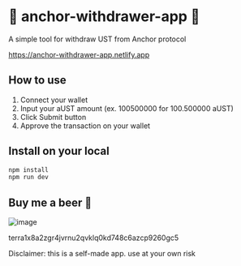 # :money_with_wings: anchor-withdrawer-app :money_with_wings:
A simple tool for withdraw UST from Anchor protocol

<https://anchor-withdrawer-app.netlify.app>

## How to use
1. Connect your wallet
2. Input your aUST amount (ex. 100500000 for 100.500000 aUST)
3. Click Submit button
4. Approve the transaction on your wallet

## Install on your local
``` bash
npm install
npm run dev
```
## Buy me a beer :beers:
![image](https://user-images.githubusercontent.com/15268573/170844523-803382fa-6032-45a3-b959-2cc5eeeb3db2.png)

terra1x8a2zgr4jvrnu2qvklq0kd748c6azcp9260gc5

Disclaimer: this is a self-made app. use at your own risk